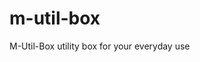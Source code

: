 # m-util-box

M-Util-Box utility box for your everyday use

<!-- [![GitHub Downloads](https://img.shields.io/github/downloads/Ethern-Myth/m-util-box/latest/total.svg)](https://github.com/Ethern-Myth/m-util-box/releases)

-->



